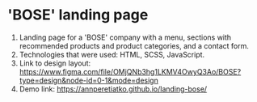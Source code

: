 # 'BOSE' landing page
1. Landing page for a 'BOSE' company with a menu, sections with recommended products and product categories, and a contact form.
2. Technologies that were used: HTML, SCSS, JavaScript.
3. Link to design layout: https://www.figma.com/file/OMjQNb3hg1LKMV4OwyQ3Ao/BOSE?type=design&node-id=0-1&mode=design
4. Demo link: https://annperetiatko.github.io/landing-bose/
   
